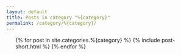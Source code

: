 ```yaml
---
layout: default
title: Posts in category "%{category}"
permalink: /category/%{category}/
---
```

<ul>
  {% for post in site.categories.%{category} %}
    {% include post-short.html %}
  {% endfor %}
</ul>
